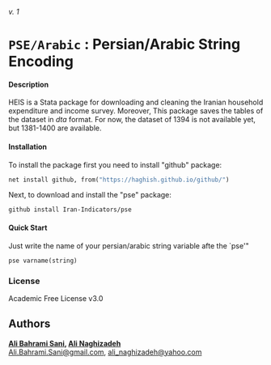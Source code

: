 _v. 1_  

`PSE/Arabic` : Persian/Arabic String Encoding
=====================

#### Description
HEIS is a Stata package for downloading and cleaning the Iranian household expenditure and income survey. Moreover, This package saves the tables of the dataset in _dta_ format. For now, the dataset of 1394 is not available yet, but 1381-1400 are available.

#### Installation
To install the package first you need to install "github" package:
```stata
net install github, from("https://haghish.github.io/github/")
```
Next, to download and install the "pse" package:
```
github install Iran-Indicators/pse
```
#### Quick Start
Just write the name of your persian/arabic string variable afte the `pse'"
```
pse varname(string)
```


### License
Academic Free License v3.0

Authors
------

**[__Ali Bahrami Sani__](https://alibahramisani.github.io/), [__Ali Naghizadeh__](mailto:Ali_Naghizadeh@yahoo.com)**  
Ali.Bahrami.Sani@gmail.com, ali_naghizadeh@yahoo.com 

